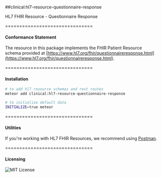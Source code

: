 ##clinical:hl7-resource-questionnaire-response

HL7 FHIR Resource - Questionnaire Response

===============================
#### Conformance Statement  

The resource in this package implements the FHIR Patient Resource schema provided at  [https://www.hl7.org/fhir/questionnaireresponse.html](https://www.hl7.org/fhir/questionnaireresponse.html).  

===============================
#### Installation  

````bash
# to add hl7 resource schemas and rest routes
meteor add clinical:hl7-resource-questionnaire-response

# to initialize default data
INITIALIZE=true meteor
````

===============================
#### Utilities  

If you're working with HL7 FHIR Resources, we recommend using [Postman](https://chrome.google.com/webstore/detail/postman/fhbjgbiflinjbdggehcddcbncdddomop?hl=en).

===============================
#### Licensing  

![MIT License](https://img.shields.io/badge/license-MIT-blue.svg)
